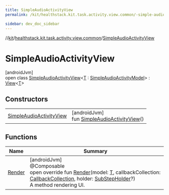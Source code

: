 ```yaml
---
title: SimpleAudioActivityView
permalink: /kit/healthstack.kit.task.activity.view.common/-simple-audio-activity-view/index.html

sidebar: dev_doc_sidebar
---
```

//[kit](../../../index.html)/[healthstack.kit.task.activity.view.common](../index.html)/[SimpleAudioActivityView](index.html)



# SimpleAudioActivityView



[androidJvm]\
open class [SimpleAudioActivityView](index.html)&lt;[T](index.html) : [SimpleAudioActivityModel](../../healthstack.kit.task.activity.model.common/-simple-audio-activity-model/index.html)&gt; : [View](../../healthstack.kit.task.base/-view/index.html)&lt;[T](index.html)&gt;



## Constructors


| | |
|---|---|
| [SimpleAudioActivityView](-simple-audio-activity-view.html) | [androidJvm]<br>fun [SimpleAudioActivityView](-simple-audio-activity-view.html)() |


## Functions


| Name | Summary |
|---|---|
| [Render](-render.html) | [androidJvm]<br>@Composable<br>open override fun [Render](-render.html)(model: [T](index.html), callbackCollection: [CallbackCollection](../../healthstack.kit.task.base/-callback-collection/index.html), holder: [SubStepHolder](../../healthstack.kit.task.survey.question/-sub-step-holder/index.html)?)<br>A method rendering UI. |

